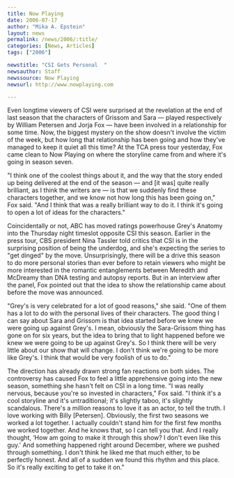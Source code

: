 ```yaml
---
title: Now Playing
date: 2006-07-17
author: "Mika A. Epstein"
layout: news
permalink: /news/2006/:title/
categories: [News, Articles]
tags: ["2006"]

newstitle: "CSI Gets Personal  "
newsauthor: Staff  
newssource: Now Playing  
newsurl: http://www.nowplaying.com  

---
```


Even longtime viewers of CSI were surprised at the revelation at the end of last season that the characters of Grissom and Sara &#8212; played respectively by William Petersen and Jorja Fox &#8212; have been involved in a relationship for some time. Now, the biggest mystery on the show doesn't involve the victim of the week, but how long that relationship has been going and how they've managed to keep it quiet all this time? At the TCA press tour yesterday, Fox came clean to Now Playing on where the storyline came from and where it's going in season seven.

"I think one of the coolest things about it, and the way that the story ended up being delivered at the end of the season &#8212; and [it was] quite really brilliant, as I think the writers are &#8212; is that we suddenly find these characters together, and we know not how long this has been going on," Fox said. "And I think that was a really brilliant way to do it. I think it's going to open a lot of ideas for the characters."

Coincidentally or not, ABC has moved ratings powerhouse Grey's Anatomy into the Thursday night timeslot opposite CSI this season. Earlier in the press tour, CBS president Nina Tassler told critics that CSI is in the surprising position of being the underdog, and she's expecting the series to "get dinged" by the move. Unsurprisingly, there will be a drive this season to do more personal stories than ever before to retain viewers who might be more interested in the romantic entanglements between Meredith and McDreamy than DNA testing and autopsy reports. But in an interview after the panel, Fox pointed out that the idea to show the relationship came about before the move was announced.

"Grey's is very celebrated for a lot of good reasons," she said. "One of them has a lot to do with the personal lives of their characters. The good thing I can say about Sara and Grissom is that idea started before we knew we were going up against Grey's. I mean, obviously the Sara-Grissom thing has gone on for six years, but the idea to bring that to light happened before we knew we were going to be up against Grey's. So I think there will be very little about our show that will change. I don't think we're going to be more like Grey's. I think that would be very foolish of us to do."

The direction has already drawn strong fan reactions on both sides. The controversy has caused Fox to feel a little apprehensive going into the new season, something she hasn't felt on CSI in a long time. "I was really nervous, because you're so invested in characters," Fox said. "I think it's a cool storyline and it's untraditional; it's slightly taboo, it's slightly scandalous. There's a million reasons to love it as an actor, to tell the truth. I love working with Billy [Petersen]. Obviously, the first two seasons we worked a lot together. I actually couldn't stand him for the first few months we worked together. And he knows that, so I can tell you that. And I really thought, &#8216;How am going to make it through this show? I don't even like this guy.' And something happened right around December, where we pushed through something. I don't think he liked me that much either, to be perfectly honest. And all of a sudden we found this rhythm and this place. So it's really exciting to get to take it on."

